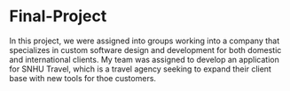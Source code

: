 # Final-Project
In this project, we were assigned into groups working into a company that specializes in custom software design and development for both domestic and international clients. My team was assigned to develop an application for SNHU Travel, which is a travel agency seeking to expand their client base with new tools for thoe customers.  
